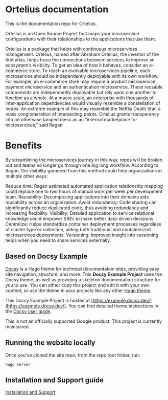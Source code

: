 # Ortelius documentation

This is the documentation repo for Ortelius.

Ortelius is an Open Source Project that maps your microservice configurations with their relationships to the applications that use them.

Ortelius is a package that helps with continuous microservices management. Ortelius, named after Abraham Ortelius, the inventor of the first atlas, helps trace the connections between services to improve an ecosystem’s visibility. To get an idea of how it behaves, consider an e-commerce store. To reach an evolvable microservices pipeline, each microservice should be independently deployable with its own workflow. For example, an e-commerce store may require a product microservice, payment microservice and an authentication microservice. These reusable components are independently deployable but rely upon one another to function as a whole. At a macro scale, an enterprise with thousands of inter-application dependencies would visually resemble a constellation of nodes. An extreme example of this may resemble the Netflix Death Star, a mass conglomeration of intersecting points. Ortelius grants transparency into an otherwise tangled mess as an “internal marketplace for microservices,” said Ragan

# Benefits

By streamlining the microservices journey in this way, repos will be broken out and teams no longer go through one big long workflow. According to Ragan, the visibility garnered from this method could help organizations in multiple other ways:

Reduce time: Ragan estimated automated application relationship mapping could replace one to two hours of manual work per week per development team.
Reusability: Decomposing applications into their domains aids reusability across an organization.
Avoid redundancy: Code sharing can significantly reduce duplicated code, thus avoiding redundancy and increasing flexibility.
Visibility: Detailed application to service relational knowledge could empower SREs to make better data-driven decisions.
Centralize: Helps standardize container deployment processes regardless of cluster type or collection, aiding both traditional and containerized microservices deployments.
Versioning: Improved insight into versioning helps when you need to share services externally.

## Based on Docsy Example

[Docsy](https://github.com/google/docsy) is a Hugo theme for technical documentation sites, providing easy site navigation, structure, and more. This **Docsy Example Project** uses the Docsy theme, as well as providing a skeleton documentation structure for you to use. You can either copy this project and edit it with your own content, or use the theme in your projects like any other [Hugo theme](https://gohugo.io/themes/installing-and-using-themes/).

This Docsy Example Project is hosted at [https://example.docsy.dev/](https://example.docsy.dev/).  You can find detailed theme instructions in the [Docsy user guide](https://docsy.dev/docs/).

This is not an officially supported Google product. This project is currently maintained.

## Running the website locally

Once you've cloned the site repo, from the repo root folder, run:

```Shell
hugo server
```

## Installation and Support guide

[Installation and Support](http://docs.ortelius.io/guides/userguide/installation-and-support/)
